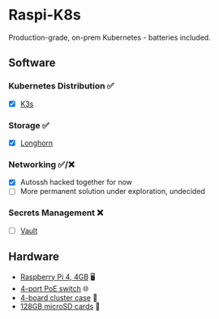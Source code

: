 # Raspi-K8s

Production-grade, on-prem Kubernetes - batteries included.

## Software

### Kubernetes Distribution ✅

- [x] [K3s](https://k3s.io)
### Storage ✅

- [x] [Longhorn](https://longhorn.io)


### Networking ✅/❌

- [x] Autossh hacked together for now
- [ ] More permanent solution under exploration, undecided

### Secrets Management ❌

- [ ] [Vault](https://www.vaultproject.io)

## Hardware

- [Raspberry Pi 4, 4GB](https://www.raspberrypi.org/products/raspberry-pi-4-model-b/?variant=raspberry-pi-4-model-b-4gb) 🖥
- [4-port PoE switch](https://www.tp-link.com/us/business-networking/unmanaged-switch/tl-sg1005p/) 🌐
- [4-board cluster case](https://www.newegg.com/p/1B4-06RX-06YE8?Description=raspberry%20pi%20cluster&cm_re=raspberry_pi%20cluster-_-9SIA3TBD888144-_-Product) 🧳
- [128GB microSD cards](https://www.amazon.com/gp/product/B07BS3HLY9/ref=ppx_yo_dt_b_asin_title_o01_s00?ie=UTF8&psc=1) 💾